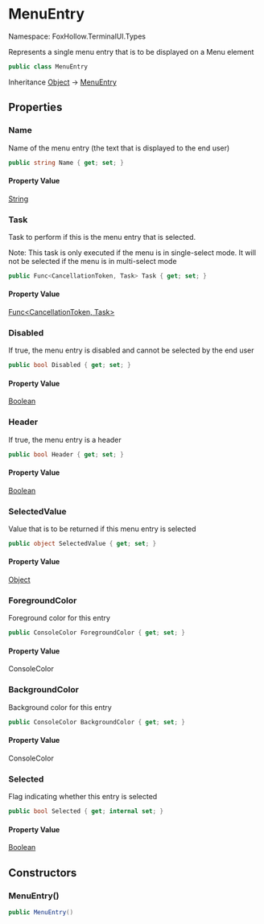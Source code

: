 # MenuEntry

Namespace: FoxHollow.TerminalUI.Types

Represents a single menu entry that is to be displayed on a Menu element

```csharp
public class MenuEntry
```

Inheritance [Object](https://docs.microsoft.com/en-us/dotnet/api/system.object) → [MenuEntry](./foxhollow.terminalui.types.menuentry.md)

## Properties

### **Name**

Name of the menu entry (the text that is displayed to the end user)

```csharp
public string Name { get; set; }
```

#### Property Value

[String](https://docs.microsoft.com/en-us/dotnet/api/system.string)<br>

### **Task**

Task to perform if this is the menu entry that is selected.
 
 Note: This task is only executed if the menu is in single-select mode.
 It will not be selected if the menu is in multi-select mode

```csharp
public Func<CancellationToken, Task> Task { get; set; }
```

#### Property Value

[Func&lt;CancellationToken, Task&gt;](https://docs.microsoft.com/en-us/dotnet/api/system.func-2)<br>

### **Disabled**

If true, the menu entry is disabled and cannot be selected by the end user

```csharp
public bool Disabled { get; set; }
```

#### Property Value

[Boolean](https://docs.microsoft.com/en-us/dotnet/api/system.boolean)<br>

### **Header**

If true, the menu entry is a header

```csharp
public bool Header { get; set; }
```

#### Property Value

[Boolean](https://docs.microsoft.com/en-us/dotnet/api/system.boolean)<br>

### **SelectedValue**

Value that is to be returned if this menu entry is selected

```csharp
public object SelectedValue { get; set; }
```

#### Property Value

[Object](https://docs.microsoft.com/en-us/dotnet/api/system.object)<br>

### **ForegroundColor**

Foreground color for this entry

```csharp
public ConsoleColor ForegroundColor { get; set; }
```

#### Property Value

ConsoleColor<br>

### **BackgroundColor**

Background color for this entry

```csharp
public ConsoleColor BackgroundColor { get; set; }
```

#### Property Value

ConsoleColor<br>

### **Selected**

Flag indicating whether this entry is selected

```csharp
public bool Selected { get; internal set; }
```

#### Property Value

[Boolean](https://docs.microsoft.com/en-us/dotnet/api/system.boolean)<br>

## Constructors

### **MenuEntry()**



```csharp
public MenuEntry()
```
